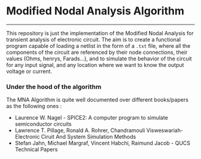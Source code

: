# Modified Nodal Analysis Algorithm
---
This repository is just the implementation of the Modified Nodal Analysis for transient analysis of electronic circuit.
The aim is to create a functional program capable of loading a netlist in the form of a `.txt` file, where all the components of the circuit are referenced by their node connections, their values (Ohms, henrys, Farads...), and to simulate the behavior of the circuit for any input signal, and any location where we want to know the output voltage or current.

### Under the hood of the algorithm

The MNA Algorithm is quite well documented over different books/papers as the following ones :

- Laurence W. Nagel - SPICE2: A computer program to simulate semiconductor circuits 
- Lawrence T. Pillage, Ronald A. Rohrer, Chandramouli Visweswariah-  Electronic Ciruit And System Simulation Methods 
- Stefan Jahn, Michael Margraf, Vincent Habchi, Raimund Jacob - QUCS Technical Papers

